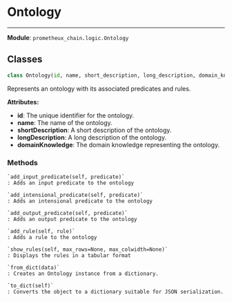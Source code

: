 # Ontology

---

**Module**: `prometheux_chain.logic.Ontology`

## Classes

```python
class Ontology(id, name, short_description, long_description, domain_knowledge)
```

Represents an ontology with its associated predicates and rules.

**Attributes:**

- **id**: The unique identifier for the ontology.
- **name**: The name of the ontology.
- **shortDescription**: A short description of the ontology.
- **longDescription**: A long description of the ontology.
- **domainKnowledge**: The domain knowledge representing the ontology.

### Methods

    `add_input_predicate(self, predicate)`
    : Adds an input predicate to the ontology

    `add_intensional_predicate(self, predicate)`
    : Adds an intensional predicate to the ontology

    `add_output_predicate(self, predicate)`
    : Adds an output predicate to the ontology

    `add_rule(self, rule)`
    : Adds a rule to the ontology

    `show_rules(self, max_rows=None, max_colwidth=None)`
    : Displays the rules in a tabular format

    `from_dict(data)`
    : Creates an Ontology instance from a dictionary.

    `to_dict(self)`
    : Converts the object to a dictionary suitable for JSON serialization.
